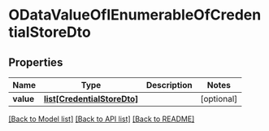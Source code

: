 # ODataValueOfIEnumerableOfCredentialStoreDto

## Properties
Name | Type | Description | Notes
------------ | ------------- | ------------- | -------------
**value** | [**list[CredentialStoreDto]**](CredentialStoreDto.md) |  | [optional] 

[[Back to Model list]](../README.md#documentation-for-models) [[Back to API list]](../README.md#documentation-for-api-endpoints) [[Back to README]](../README.md)


